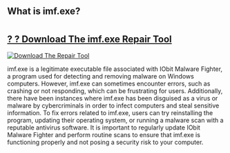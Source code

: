 ## What is imf.exe? 

# <h2><a href="https://exedetect.com/download.php?imf.exe">? ? Download The imf.exe Repair Tool</a></h2>

[![Download The Repair Tool](https://exedetect.com/download-button.jpg)](https://exedetect.com/download.php?imf.exe)

imf.exe is a legitimate executable file associated with IObit Malware Fighter, a program used for detecting and removing malware on Windows computers. However, imf.exe can sometimes encounter errors, such as crashing or not responding, which can be frustrating for users. Additionally, there have been instances where imf.exe has been disguised as a virus or malware by cybercriminals in order to infect computers and steal sensitive information. To fix errors related to imf.exe, users can try reinstalling the program, updating their operating system, or running a malware scan with a reputable antivirus software. It is important to regularly update IObit Malware Fighter and perform routine scans to ensure that imf.exe is functioning properly and not posing a security risk to your computer.